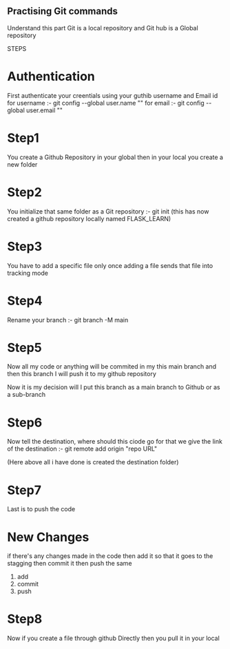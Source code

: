 ## Practising Git commands
Understand this part Git is a local repository and Git hub is a Global repository

STEPS

# Authentication
First authenticate your creentials using your guthib username and Email id
for username :-  git config --global user.name ""
for email    :-  git config --global user.email ""

# Step1
You create a Github Repository in your global then in your local you create a new folder

# Step2
You initialize that same folder as a Git repository :-  git init (this has now created a github repository locally named FLASK_LEARN)

# Step3
You have to add a specific file only once adding a file sends that file into tracking mode 

# Step4
Rename your branch  :- git branch -M main

# Step5
Now all my code or anything will be commited in my this main branch and then this branch I will push it to my github repository 

Now it is my decision will I put this branch as a main branch to Github or as a sub-branch

# Step6
Now tell the destination, where should this ciode go for that we give the link of the destination
:- git remote add origin "repo URL"

(Here above all i have done is created the destination folder)

# Step7
Last is to push the code 


# New Changes 
if there's any changes made in the code then add it so that it goes to the stagging then commit it then push the same

1) add 
2) commit
3) push

# Step8
Now if you create a file through github Directly then you pull it in your local




